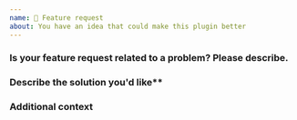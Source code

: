 ```yaml
---
name: 🚀 Feature request
about: You have an idea that could make this plugin better
---
```


### Is your feature request related to a problem? Please describe.
<!-- A clear and concise description of what the problem is.
For example: I can no longer compile my project with this plugin after I migrate my project to AndroidX. -->

### Describe the solution you'd like**
<!-- A clear and concise description of what you want to happen.
For example: Add AndroidX compatibility to this plugin. -->

### Additional context
<!-- Add any other context or screenshots about the feature request here. -->
